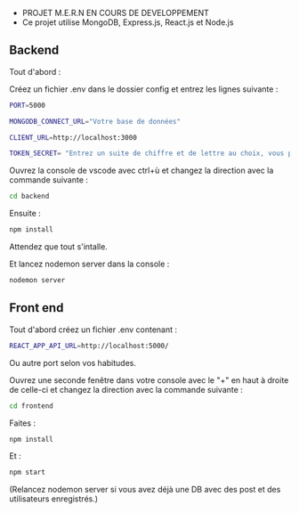 - PROJET M.E.R.N EN COURS DE DEVELOPPEMENT  
- Ce projet utilise MongoDB, Express.js, React.js et Node.js 


Backend
--------

Tout d'abord :

Créez un fichier .env dans le dossier config et entrez les lignes suivante :

```sh
PORT=5000
```

```sh
MONGODB_CONNECT_URL="Votre base de données"
```

```sh
CLIENT_URL=http://localhost:3000
```

```sh
TOKEN_SECRET= "Entrez un suite de chiffre et de lettre au choix, vous pouvez en générer sur des sites dédiés"
```


Ouvrez la console de vscode avec ctrl+ù et changez la direction avec la commande suivante :

```sh
cd backend 
```


Ensuite :

```sh
npm install 
```

Attendez que tout s'intalle.

Et lancez nodemon server dans la console :

```sh
nodemon server
```


Front end
---------

Tout d'abord créez un fichier .env contenant :

```sh
REACT_APP_API_URL=http://localhost:5000/
```
Ou autre port selon vos habitudes.


Ouvrez une seconde fenêtre dans votre console avec le "+" en haut à droite de celle-ci et changez la direction avec la commande suivante :

```sh
cd frontend
```


Faites :

```sh
npm install 
```

Et :

```sh
npm start
```

(Relancez nodemon server si vous avez déjà une DB avec des post et des utilisateurs enregistrés.)